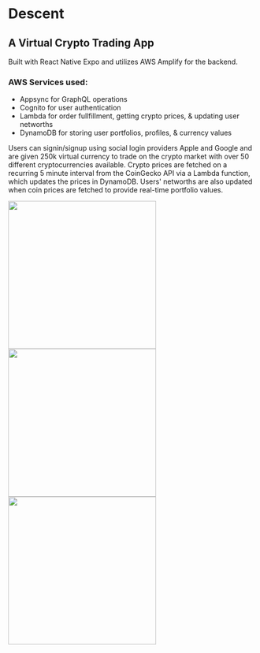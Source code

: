 # Descent

## A Virtual Crypto Trading App

Built with React Native Expo and utilizes AWS Amplify for the backend.

### AWS Services used:

- Appsync for GraphQL operations
- Cognito for user authentication
- Lambda for order fullfillment, getting crypto prices, & updating user networths
- DynamoDB for storing user portfolios, profiles, & currency values

Users can signin/signup using social login providers Apple and Google and are given 250k virtual currency to trade on the crypto market with over 50 different cryptocurrencies available. Crypto prices are fetched on a recurring 5 minute interval from the CoinGecko API via a Lambda function, which updates the prices in DynamoDB. Users' networths are also updated when coin prices are fetched to provide real-time portfolio values.

<div style="flex-direction: row;">
  <img src="./assets/images/showcase/DescentShowcaseLogin.gif" width="300">
  <img src="./assets/images/showcase/DescentExchange.gif" width="300">
  <img src="./assets/images/showcase/DescentSocial.gif" width="300">
</div>
